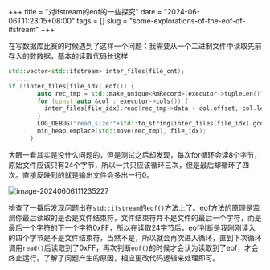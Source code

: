 +++
title = "对ifstream的eof的一些探究"
date = "2024-06-06T11:23:15+08:00"
tags = []
slug = "some-explorations-of-the-eof-of-ifstream"
+++

在写数据库比赛的时候遇到了这样一个问题：我需要从一个二进制文件中读取先前存入的数数据，基本的读取代码长这样

```c++
std::vector<std::ifstream> inter_files(file_cnt);
......
if (!inter_files[file_idx].eof()) {
        auto rec_tmp = std::make_unique<RmRecord>(executor->tupleLen());
        for (const auto &col : executor->cols()) {
          inter_files[file_idx].read(rec_tmp->data + col.offset, col.len);
        }
        LOG_DEBUG("read_size:"+std::to_string(inter_files[file_idx].gcount()));
        min_heap.emplace(std::move(rec_tmp), file_idx);
      }
```

大眼一看其实是没什么问题的，但是测试之后却发现，每次for循环会读8个字节，原始文件应该只有24个字节，所以一共只应该循环三次，但是最后却循环了四次。直接反映到的就是输出文件会多出一行0。

![image-20240606111235227](https://cdn.jsdelivr.net/gh/silentiris/pic_bed@latest/blog-images/image-20240606111235227.png)

排查了一番后发现问题出在`std::ifstream`的`eof()`方法上了。eof方法的原理是监测你最后读取的是否是文件结束符，文件结束符并不是文件的最后一个字符，而是最后一个字符的下一个字符0xFF，所以在读取24字节后，eof判断是我刚刚读入的四个字节是不是文件结束符，当然不是，所以就会再次进入循环，直到下次循环调用`read()`后读取到了0xFF，再次判断`eof()`的时候才会认为读取到了eof，才会终止运行。了解了问题产生的原因，相应更改代码逻辑来处理即可。